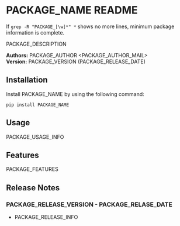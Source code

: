 # PACKAGE_NAME README

If `grep -R "PACKAGE_[\w]*" *` shows no more lines, minimum package information is complete.

PACKAGE_DESCRIPTION

**Authors:** PACKAGE_AUTHOR <PACKAGE_AUTHOR_MAIL>  
**Version:** PACKAGE_VERSION (PACKAGE_RELEASE_DATE)

## Installation

Install PACKAGE_NAME by using the following command:

    pip install PACKAGE_NAME

## Usage

PACKAGE_USAGE_INFO

## Features

PACKAGE_FEATURES

## Release Notes

### PACKAGE_RELEASE_VERSION - PACKAGE_RELASE_DATE

* PACKAGE_RELEASE_INFO
